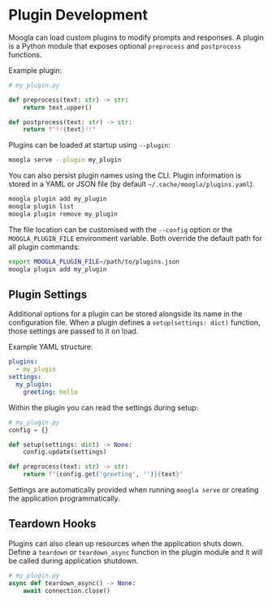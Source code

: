# Plugin Development

Moogla can load custom plugins to modify prompts and responses. A plugin
is a Python module that exposes optional `preprocess` and `postprocess`
functions.

Example plugin:

```python
# my_plugin.py

def preprocess(text: str) -> str:
    return text.upper()

def postprocess(text: str) -> str:
    return f"!!{text}!!"
```

Plugins can be loaded at startup using `--plugin`:

```bash
moogla serve --plugin my_plugin
```

You can also persist plugin names using the CLI. Plugin information is stored in
a YAML or JSON file (by default `~/.cache/moogla/plugins.yaml`).

```bash
moogla plugin add my_plugin
moogla plugin list
moogla plugin remove my_plugin
```

The file location can be customised with the `--config` option or the
`MOOGLA_PLUGIN_FILE` environment variable. Both override the default
path for all plugin commands:

```bash
export MOOGLA_PLUGIN_FILE=/path/to/plugins.json
moogla plugin add my_plugin
```

## Plugin Settings

Additional options for a plugin can be stored alongside its name in the
configuration file. When a plugin defines a `setup(settings: dict)` function,
those settings are passed to it on load.

Example YAML structure:

```yaml
plugins:
  - my_plugin
settings:
  my_plugin:
    greeting: hello
```

Within the plugin you can read the settings during setup:

```python
# my_plugin.py
config = {}

def setup(settings: dict) -> None:
    config.update(settings)

def preprocess(text: str) -> str:
    return f"{config.get('greeting', '')}{text}"
```

Settings are automatically provided when running `moogla serve` or creating the
application programmatically.


## Teardown Hooks

Plugins can also clean up resources when the application shuts down. Define a
`teardown` or `teardown_async` function in the plugin module and it will be
called during application shutdown.

```python
# my_plugin.py
async def teardown_async() -> None:
    await connection.close()
```
